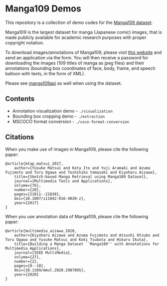 # Manga109 Demos

This repository is a collection of demo codes for the [Manga109 dataset](http://www.manga109.org/en/).

Manga109 is the largest dataset for manga (Japanese comic) images,
that is made publicly available for academic research purposes with proper copyright notation.

To download images/annotations of Manga109, please visit [this website](http://www.manga109.org/en/download.html) and send an application via the form.
You will then receive a password for downloading the images (109 titles of manga
as jpeg files)
and their annotations (bounding box coordinates of face, body, frame, and speech balloon with texts,
in the form of XML).

Please see [manga109api](https://github.com/manga109/manga109api) as well when using the dataset.

## Contents

- Annotation visualization demo - `./visualization`
- Bounding box cropping demo - `./extraction`
- MSCOCO format conversion - `./coco-format-conversion`


## Citations
When you make use of images in Manga109, please cite the following paper:

    @article{mtap_matsui_2017,
        author={Yusuke Matsui and Kota Ito and Yuji Aramaki and Azuma Fujimoto and Toru Ogawa and Toshihiko Yamasaki and Kiyoharu Aizawa},
        title={Sketch-based Manga Retrieval using Manga109 Dataset},
        journal={Multimedia Tools and Applications},
        volume={76},
        number={20},
        pages={21811--21838},
        doi={10.1007/s11042-016-4020-z},
        year={2017}
    }

When you use annotation data of Manga109, please cite the following paper:

    @article{multimedia_aizawa_2020,
        author={Kiyoharu Aizawa and Azuma Fujimoto and Atsushi Otsubo and Toru Ogawa and Yusuke Matsui and Koki Tsubota and Hikaru Ikuta},
        title={Building a Manga Dataset ``Manga109'' with Annotations for Multimedia Applications},
        journal={IEEE MultiMedia},
        volume={27},
        number={2},
        pages={8--18},
        doi={10.1109/mmul.2020.2987895},
        year={2020}
    }
